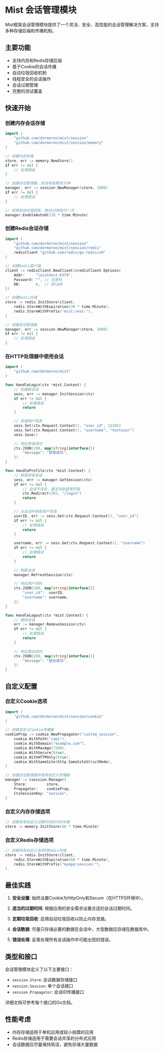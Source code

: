 # Mist 会话管理模块

Mist框架会话管理模块提供了一个灵活、安全、高性能的会话管理解决方案，支持多种存储后端和传播机制。

## 主要功能

- 支持内存和Redis存储后端
- 基于Cookie的会话传播
- 自动垃圾回收机制
- 线程安全的会话操作
- 会话过期管理
- 完整的测试覆盖

## 快速开始

### 创建内存会话存储

```go
import (
    "github.com/dormoron/mist/session"
    "github.com/dormoron/mist/session/memory"
)

// 创建内存存储
store, err := memory.NewStore()
if err != nil {
    // 处理错误
}

// 创建会话管理器，会话有效期30分钟
manager, err := session.NewManager(store, 1800)
if err != nil {
    // 处理错误
}

// 启用自动垃圾回收，每10分钟执行一次
manager.EnableAutoGC(10 * time.Minute)
```

### 创建Redis会话存储

```go
import (
    "github.com/dormoron/mist/session"
    "github.com/dormoron/mist/session/redis"
    redisClient "github.com/redis/go-redis/v9"
)

// 创建Redis客户端
client := redisClient.NewClient(&redisClient.Options{
    Addr:     "localhost:6379",
    Password: "", // 无密码
    DB:       0,  // 默认DB
})

// 创建Redis存储
store := redis.InitStore(client,
    redis.StoreWithExpiration(30 * time.Minute),
    redis.StoreWithPrefix("mist:sess:"),
)

// 创建会话管理器
manager, err := session.NewManager(store, 1800)
if err != nil {
    // 处理错误
}
```

### 在HTTP处理器中使用会话

```go
import (
    "github.com/dormoron/mist"
)

func HandleLogin(ctx *mist.Context) {
    // 创建新会话
    sess, err := manager.InitSession(ctx)
    if err != nil {
        // 处理错误
        return
    }

    // 存储用户信息
    sess.Set(ctx.Request.Context(), "user_id", 12345)
    sess.Set(ctx.Request.Context(), "username", "testuser")
    sess.Save()

    // 响应登录成功
    ctx.JSON(200, map[string]interface{}{
        "message": "登录成功",
    })
}

func HandleProfile(ctx *mist.Context) {
    // 获取现有会话
    sess, err := manager.GetSession(ctx)
    if err != nil {
        // 会话不存在，重定向到登录页面
        ctx.Redirect(302, "/login")
        return
    }

    // 从会话中获取用户信息
    userID, err := sess.Get(ctx.Request.Context(), "user_id")
    if err != nil {
        // 处理错误
        return
    }

    username, err := sess.Get(ctx.Request.Context(), "username")
    if err != nil {
        // 处理错误
        return
    }

    // 刷新会话
    manager.RefreshSession(ctx)

    // 响应用户资料
    ctx.JSON(200, map[string]interface{}{
        "user_id":  userID,
        "username": username,
    })
}

func HandleLogout(ctx *mist.Context) {
    // 删除会话
    err := manager.RemoveSession(ctx)
    if err != nil {
        // 处理错误
        return
    }

    // 响应登出成功
    ctx.JSON(200, map[string]interface{}{
        "message": "登出成功",
    })
}
```

## 自定义配置

### 自定义Cookie选项

```go
import (
    "github.com/dormoron/mist/session/cookie"
)

// 创建自定义Cookie传播器
cookieProp := cookie.NewPropagator("custom_session",
    cookie.WithPath("/api"),
    cookie.WithDomain("example.com"),
    cookie.WithMaxAge(7200),
    cookie.WithSecure(true),
    cookie.WithHTTPOnly(true),
    cookie.WithSameSite(http.SameSiteStrictMode),
)

// 创建会话管理器并使用自定义传播器
manager := &session.Manager{
    Store:         store,
    Propagator:    cookieProp,
    CtxSessionKey: "session",
}
```

### 自定义内存存储选项

```go
// 创建具有自定义过期时间的内存存储
store := memory.InitStore(60 * time.Minute)
```

### 自定义Redis存储选项

```go
// 创建具有自定义选项的Redis存储
store := redis.InitStore(client,
    redis.StoreWithExpiration(60 * time.Minute),
    redis.StoreWithPrefix("myapp:session:"),
)
```

## 最佳实践

1. **安全设置**: 始终设置Cookie为HttpOnly和Secure（在HTTPS环境中）。

2. **适当的过期时间**: 根据应用的安全需求设置合适的会话过期时间。

3. **定期垃圾回收**: 启用自动垃圾回收以防止内存泄漏。

4. **会话数据**: 尽量只存储必要的数据在会话中，大型数据应存储在数据库中。

5. **错误处理**: 妥善处理所有会话操作中可能出现的错误。

## 类型和接口

会话管理模块定义了以下主要接口：

- `session.Store`: 会话数据存储接口
- `session.Session`: 单个会话接口
- `session.Propagator`: 会话ID传播接口

详细文档可参考每个接口的Go文档。

## 性能考虑

- 内存存储适用于单机应用或较小规模的应用
- Redis存储适用于需要会话共享的分布式应用
- 会话数据应尽量保持简洁，避免存储大量数据 